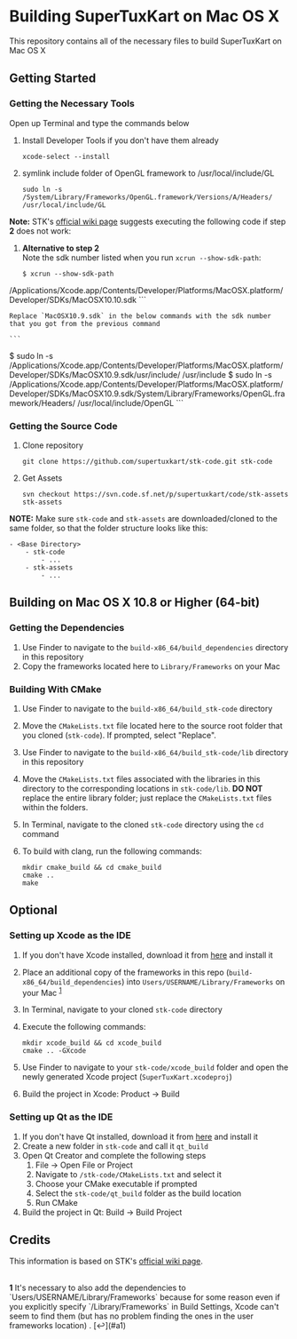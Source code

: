 # Building SuperTuxKart on Mac OS X
This repository contains all of the necessary files to build SuperTuxKart on Mac OS X

## Getting Started
### Getting the Necessary Tools
Open up Terminal and type the commands below

1. Install Developer Tools if you don't have them already

	```
	xcode-select --install
	```

2. symlink include folder of OpenGL framework to /usr/local/include/GL

	```
	sudo ln -s /System/Library/Frameworks/OpenGL.framework/Versions/A/Headers/ /usr/local/include/GL
	```
	
**Note:** STK's [official wiki page](http://supertuxkart.sourceforge.net/Building_and_packaging_on_OSX) suggests executing the following code if step **2** does not work:

1. **Alternative to step 2**  
	Note the sdk number listed when you run `xcrun --show-sdk-path`:
	
	```
	$ xcrun --show-sdk-path
/Applications/Xcode.app/Contents/Developer/Platforms/MacOSX.platform/Developer/SDKs/MacOSX10.10.sdk
	```
	
	Replace `MacOSX10.9.sdk` in the below commands with the sdk number that you got from the previous command
	
	```
$ sudo ln -s  /Applications/Xcode.app/Contents/Developer/Platforms/MacOSX.platform/Developer/SDKs/MacOSX10.9.sdk/usr/include/  /usr/include
$ sudo ln -s  /Applications/Xcode.app/Contents/Developer/Platforms/MacOSX.platform/Developer/SDKs/MacOSX10.9.sdk/System/Library/Frameworks/OpenGL.framework/Headers/ /usr/local/include/OpenGL
	```

	
### Getting the Source Code
1. Clone repository

	```
	git clone https://github.com/supertuxkart/stk-code.git stk-code
	```

2. Get Assets

	```
	svn checkout https://svn.code.sf.net/p/supertuxkart/code/stk-assets stk-assets
	```

**NOTE:** Make sure `stk-code` and `stk-assets` are downloaded/cloned to the same folder, so that the folder structure looks like this:

```	
- <Base Directory>
	- stk-code
		- ... 
	- stk-assets
		- ... 
```

## Building on Mac OS X 10.8 or Higher (64-bit)
### Getting the Dependencies
1. Use Finder to navigate to the `build-x86_64/build_dependencies` directory in this repository 
2. Copy the frameworks located here to `Library/Frameworks` on your Mac

### Building With CMake
1. Use Finder to navigate to the `build-x86_64/build_stk-code` directory
2. Move the `CMakeLists.txt` file located here to the source root folder that you cloned (`stk-code`). If prompted, select "Replace".
3. Use Finder to navigate to the `build-x86_64/build_stk-code/lib` directory in this repository
4. Move the `CMakeLists.txt` files associated with the libraries in this directory to the corresponding locations in `stk-code/lib`. **DO NOT** replace the entire library folder; just replace the `CMakeLists.txt` files within the folders.
5. In Terminal, navigate to the cloned `stk-code` directory using the `cd` command
5. To build with clang, run the following commands:

	```
	mkdir cmake_build && cd cmake_build
	cmake ..
	make
	```

## Optional
### Setting up Xcode as the IDE
1. If you don't have Xcode installed, download it from [here](https://developer.apple.com/xcode/download/) and install it
2. Place an additional copy of the frameworks in this repo (`build-x86_64/build_dependencies`) into `Users/USERNAME/Library/Frameworks` on your Mac <sup id="a1">[1](#f1)</sup>
3. In Terminal, navigate to your cloned `stk-code` directory 
4. Execute the following commands:

	```
	mkdir xcode_build && cd xcode_build
	cmake .. -GXcode
	```

5. Use Finder to navigate to your `stk-code/xcode_build` folder and open the newly generated Xcode project (`SuperTuxKart.xcodeproj`)
6. Build the project in Xcode: Product -> Build

### Setting up Qt as the IDE
1. If you don't have Qt installed, download it from [here](http://www.qt.io/download/) and install it
2. Create a new folder in `stk-code` and call it `qt_build`
3. Open Qt Creator and complete the following steps
	1. File -> Open File or Project
	2. Navigate to `/stk-code/CMakeLists.txt` and select it
	3. Choose your CMake executable if prompted
	4. Select the `stk-code/qt_build` folder as the build location
	5. Run CMake
4. Build the project in Qt: Build -> Build Project

## Credits
This information is based on STK's [official wiki page](http://supertuxkart.sourceforge.net/Building_and_packaging_on_OSX).

<br>
<b id="f1">1</b> It's necessary to also add the dependencies to `Users/USERNAME/Library/Frameworks` because for some reason even if you explicitly specify `/Library/Frameworks` in Build Settings, Xcode can't seem to find them (but has no problem finding the ones in the user frameworks location) . [↩](#a1)